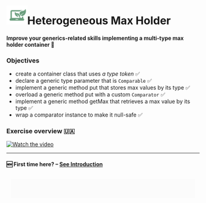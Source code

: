 # <img src="https://raw.githubusercontent.com/bobocode-projects/resources/master/image/logo_transparent_background.png" height=50/>Heterogeneous Max Holder
#### Improve your generics-related skills implementing a multi-type max holder container 💪

### Objectives
* create a container class that uses *a type token* ✅
* declare a generic type parameter that is `Comparable` ✅
* implement a generic method put that stores max values by its type ✅
* overload a generic method put with a custom `Comparator` ✅
* implement a generic method getMax that retrieves a max value by its type ✅
* wrap a comparator instance to make it null-safe ✅

### Exercise overview 🇺🇦
[![Watch the video](https://img.youtube.com/vi/jQnGDgH-Zfg/0.jpg)](https://www.youtube.com/watch?v=jQnGDgH-Zfg)

---
#### 🆕 First time here? – [See Introduction](https://github.com/bobocode-projects/java-fundamentals-exercises/tree/main/0-0-intro#introduction)

##
<div align="center"><img src="https://raw.githubusercontent.com/bobocode-projects/resources/master/animation/GitHub%20Star_3.gif" height=50/></div>